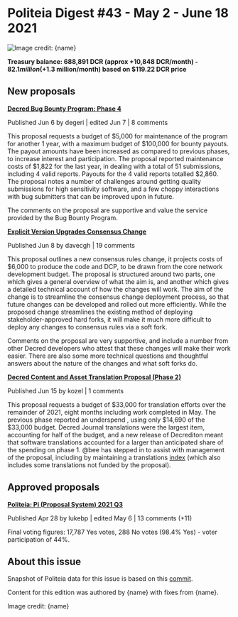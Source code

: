 # Politeia Digest #43 - May 2 - June 18 2021

![Image credit: {name}](img/{path})

**Treasury balance: 688,891 DCR (approx +10,848 DCR/month) - $82.1 million (+$1.3 million/month) based on $119.22 DCR price**

## New proposals

**[Decred Bug Bounty Program: Phase 4](https://proposals.decred.org/record/e1f104b)**

Published Jun 6 by degeri | edited Jun 7 | 8 comments

This proposal requests a budget of $5,000 for maintenance of the program for another 1 year, with a maximum budget of $100,000 for bounty payouts. The payout amounts have been increased as compared to previous phases, to increase interest and participation. The proposal reported maintenance costs of $1,822 for the last year, in dealing with a total of 51 submissions, including 4 valid reports. Payouts for the 4 valid reports totalled $2,860. The proposal notes a number of challenges around getting quality submissions for high sensitivity software, and a few choppy interactions with bug submitters that can be improved upon in future.

The comments on the proposal are supportive and value the service provided by the Bug Bounty Program.

**[Explicit Version Upgrades Consensus Change](https://proposals.decred.org/record/3a98861)**

Published Jun 8 by davecgh | 19 comments 

This proposal outlines a new consensus rules change, it projects costs of $6,000 to produce the code and DCP, to be drawn from the core network development budget. The proposal is structured around two parts, one which gives a general overview of what the aim is, and another which gives a detailed technical account of how the changes will work. The aim of the change is to streamline the consensus change deployment process, so that future changes can be developed and rolled out more efficiently. While the proposed change streamlines the existing method of deploying stakeholder-approved hard forks, it will make it much more difficult to deploy any changes to consensus rules via a soft fork.

Comments on the proposal are very supportive, and include a number from other Decred developers who attest that these changes will make their work easier. There are also some more technical questions and thoughtful answers about the nature of the changes and what soft forks do.

**[Decred Content and Asset Translation Proposal (Phase 2)](https://proposals.decred.org/record/af9942a)**

Published Jun 15 by kozel | 1 comments

This proposal requests a budget of $33,000 for translation efforts over the remainder of 2021, eight months including work completed in May. The previous phase reported an underspend , using only $14,690 of the $33,000 budget. Decred Journal translations were the largest item, accounting for half of the budget, and a new release of Decrediton meant that  software translations accounted for a larger than anticipated share of the spending on phase 1. @bee has stepped in to assist with management of the proposal, including by maintaining a translations [index](https://github.com/decredcommunity/translations/blob/master/index.md) (which also includes some translations not funded by the proposal).

## Approved proposals

**[Politeia: Pi (Proposal System) 2021 Q3](https://proposals.decred.org/record/91cfcc8)**

Published Apr 28 by lukebp | edited May 6 | 13 comments (+11)

Final voting figures: 17,787 Yes votes, 288 No votes (98.4% Yes) - voter participation of 44%.

## About this issue

Snapshot of Politeia data for this issue is based on this [commit]({link}).

Content for this edition was authored by {name} with fixes from {name}.

Image credit: {name}